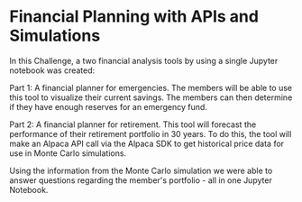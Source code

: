 # Financial Planning with APIs and Simulations

In this Challenge, a two financial analysis tools by using a single Jupyter notebook was created:

Part 1: A financial planner for emergencies. The members will be able to use this tool to visualize their current savings. The members can then determine if they have enough reserves for an emergency fund.

Part 2: A financial planner for retirement. This tool will forecast the performance of their retirement portfolio in 30 years. To do this, the tool will make an Alpaca API call via the Alpaca SDK to get historical price data for use in Monte Carlo simulations.

Using the information from the Monte Carlo simulation we were able to answer questions regarding the member's portfolio - all in one Jupyter Notebook.